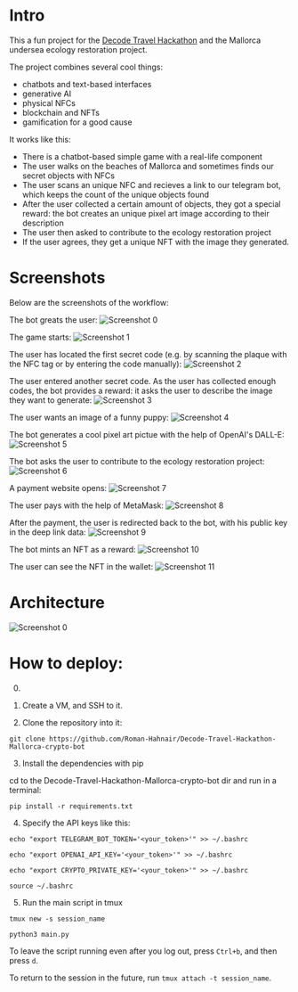 # Intro

This a fun project for the [Decode Travel Hackathon](https://decode.travel/) and the Mallorca undersea ecology restoration project. 

The project combines several cool things:

- chatbots and text-based interfaces
- generative AI
- physical NFCs
- blockchain and NFTs
- gamification for a good cause

It works like this:
- There is a chatbot-based simple game with a real-life component
- The user walks on the beaches of Mallorca and sometimes finds our secret objects with NFCs
- The user scans an unique NFC and recieves a link to our telegram bot, which keeps the count of the unique objects found
- After the user collected a certain amount of objects, they got a special reward: the bot creates an unique pixel art image according to their description
- The user then asked to contribute to the ecology restoration project
- If the user agrees, they get a unique NFT with the image they generated.

# Screenshots

Below are the screenshots of the workflow:

The bot greats the user:
![Screenshot 0](/media/bot_screenshots/0.png)

The game starts:
![Screenshot 1](/media/bot_screenshots/1.png)

The user has located the first secret code (e.g. by scanning the plaque with the NFC tag or by entering the code manually):
![Screenshot 2](/media/bot_screenshots/2.png)

The user entered another secret code. As the user has collected enough codes, the bot provides a reward: it asks the user to describe the image they want to generate:
![Screenshot 3](/media/bot_screenshots/3.png)

The user wants an image of a funny puppy:
![Screenshot 4](/media/bot_screenshots/4.png)

The bot generates a cool pixel art pictue with the help of OpenAI's DALL-E:
![Screenshot 5](/media/bot_screenshots/5.png)

The bot asks the user to contribute to the ecology restoration project:
![Screenshot 6](/media/bot_screenshots/6.png)

A payment website opens:
![Screenshot 7](/media/bot_screenshots/7.png)

The user pays with the help of MetaMask:
![Screenshot 8](/media/bot_screenshots/8.png)

After the payment, the user is redirected back to the bot, with his public key in the deep link data:
![Screenshot 9](/media/bot_screenshots/9.png)

The bot mints an NFT as a reward:
![Screenshot 10](/media/bot_screenshots/10.png)

The user can see the NFT in the wallet:
![Screenshot 11](/media/bot_screenshots/11.png)

# Architecture

![Screenshot 0](/media/architecture.jpg)

# How to deploy:

0. 

1. Create a VM, and SSH to it.

2. Clone the repository into it: 

```
git clone https://github.com/Roman-Hahnair/Decode-Travel-Hackathon-Mallorca-crypto-bot
```

3. Install the dependencies with pip

cd to the Decode-Travel-Hackathon-Mallorca-crypto-bot dir and run in a terminal:

```
pip install -r requirements.txt
```

4. Specify the API keys like this:

```
echo "export TELEGRAM_BOT_TOKEN='<your_token>'" >> ~/.bashrc

echo "export OPENAI_API_KEY='<your_token>'" >> ~/.bashrc

echo "export CRYPTO_PRIVATE_KEY='<your_token>'" >> ~/.bashrc

source ~/.bashrc
```

5. Run the main script in tmux

```
tmux new -s session_name

python3 main.py
```

To leave the script running even after you log out, press `Ctrl+b`, and then press `d`.

To return to the session in the future, run `tmux attach -t session_name`.

